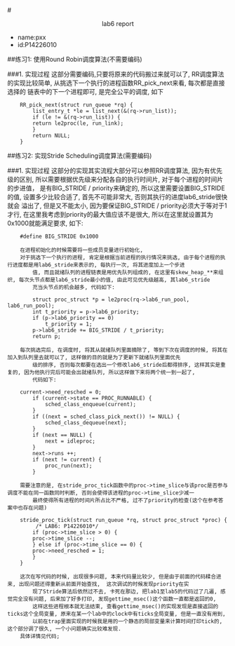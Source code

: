 #<center>lab6 report</center>
* name:pxx
* id:P14226010

##练习1: 使用Round Robin调度算法(不需要编码)

###1. 实现过程
		这部分需要编码,只要将原来的代码搬过来就可以了, RR调度算法的实现比较简单, 从挑选下一个执行的进程函数RR_pick_next来看, 每次都是直接选择的
            链表中的下一个进程即可, 是完全公平的调度, 如下
```
	RR_pick_next(struct run_queue *rq) {
	    list_entry_t *le = list_next(&(rq->run_list));
	    if (le != &(rq->run_list)) {
		return le2proc(le, run_link);
	    }
	    return NULL;
	}
```
##练习2: 实现Stride Scheduling调度算法(需要编码)

###1. 实现过程
		这部分的实现其实流程大部分可以参照RR调度算法, 因为有优先级的区别, 所以需要根据优先级来分配各自的执行时间片, 对于每个进程的时间片的步进值，
            是有BIG_STRIDE / priority来确定的, 所以这里需要设置BIG_STRIDE的值, 设置多少比较合适了, 首先不可能非常大, 否则其执行的进度lab6_stride很快就会
            溢出了, 但是又不能太小, 因为要保证BIG_STRIDE / priority必须大于等对于1才行, 在这里我考虑到priority的最大值应该不是很大, 所以在这里就设置其为
            0x1000就能满足要求, 如下:
```
	#define BIG_STRIDE 0x1000 
```
		在进程初始化的时候需要将一些成员变量进行初始化, 
		对于挑选下一个执行的进程, 肯定是根据当前进程的执行情况来挑选, 由于每个进程的执行进度都是用lab6_stride来表示的, 每执行一次, 将其进度加上一个步进
            值, 而且就绪队列的进程链表是用优先队列组成的, 在这里有skew_heap_**来组织, 每次头节点都是lab6_stride最小的值, 由此可见优先级越高, 其lab6_stride
            充当头节点的机会越多, 代码如下:
```
        struct proc_struct *p = le2proc(rq->lab6_run_pool, lab6_run_pool);
        int t_priority = p->lab6_priority;
        if (p->lab6_priority == 0)
            t_priority = 1;
        p->lab6_stride += BIG_STRIDE / t_priority;
        return p;
```
		每次挑选完后, 在调度时, 将其从就绪队列里面摘除了, 等到下次在调度的时候, 将其在加入到队列里去就可以了, 这样做的目的就是为了更新下就绪队列里面优先 
            级的排序, 否则每次都要在选出一个修改lab6_stride后都得排序, 这样其实是重复的, 因为他执行完后可能会出就绪队列, 所以这样做下来将两个统一到一起了, 
            代码如下:  
```
	current->need_resched = 0;
        if (current->state == PROC_RUNNABLE) {
            sched_class_enqueue(current);
        }
        if ((next = sched_class_pick_next()) != NULL) {
            sched_class_dequeue(next);
        }
        if (next == NULL) {
            next = idleproc;
        }
        next->runs ++;
        if (next != current) {
            proc_run(next);
        }
```
		需要注意的是, 在stride_proc_tick函数中的proc->time_slice与该proc是否参与调度不能在同一函数同时判断, 否则会使得该进程的proc->time_slice少减一
            最终使得所有进程的时间片所占比不严格, 过不了priority的检查(这个在参考答案中也存在问题)
```
	stride_proc_tick(struct run_queue *rq, struct proc_struct *proc) {
	     /* LAB6: P14226010*/
	    if (proc->time_slice > 0) {
		proc->time_slice --;
	    } else if (proc->time_slice == 0) {
		proc->need_resched = 1;
	    }
	}
```
		这次在写代码的时候, 出现很多问题, 本来代码量比较少, 但是由于前面的代码糅合进来, 出现问题还得重新从前面开始查找,  这次调试的时候发现priority在实
            现了Stride算法后依然过不去, 卡死在那边, 把lab1至lab5的代码过了几遍, 感觉完全没有问题, 后来加了好多打印, 发现gettime_msec()这个函数一直都是返回的0, 
            这样这些进程根本就无法结束, 查看gettime_msec()的实现发现是直接返回的ticks这个全局变量, 原来在某一个lab中的clock中有ticks全局变量, 但是一直没有用到,
            以前在trap里面实现的时候我是用的一个静态的局部变量来计算时间打印tick的, 这个部分调了很久, 一个小问题确实比较难发现.
		具体详情见代码; 

